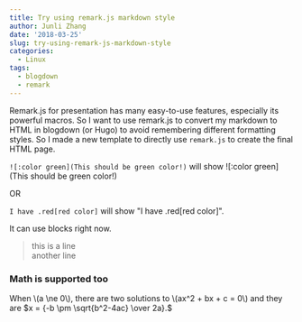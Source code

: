 ```yaml
---
title: Try using remark.js markdown style
author: Junli Zhang
date: '2018-03-25'
slug: try-using-remark-js-markdown-style
categories:
  - Linux
tags:
  - blogdown
  - remark
---
```


Remark.js for presentation has many easy-to-use features, especially its powerful macros. So I want to use remark.js to convert my markdown to HTML in blogdown (or Hugo) to avoid remembering different formatting styles. So I made a new template to directly use `remark.js` to create the final HTML page.

`![:color green](This should be green color!)` will show ![:color green](This should be green color!)

OR

`I have .red[red color]` will show "I have .red[red color]".

It can use blocks right now.

> this is a line  
> another line

### Math is supported too
When \\(a \ne 0\\), there are two solutions to \\(ax^2 + bx + c = 0\\) and they are
  $x = {-b \pm \sqrt{b^2-4ac} \over 2a}.$


